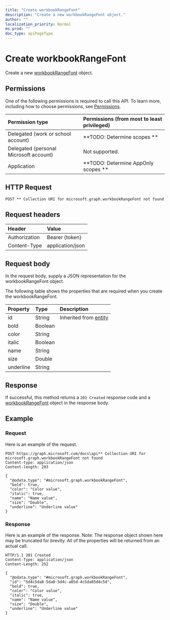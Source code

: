 ```yaml
---
title: "Create workbookRangeFont"
description: "Create a new workbookRangeFont object."
author: ""
localization_priority: Normal
ms.prod: ""
doc_type: apiPageType
---
```


# Create workbookRangeFont

Create a new [workbookRangeFont](../resources/workbookrangefont.md) object.

## Permissions
One of the following permissions is required to call this API. To learn more, including how to choose permissions, see [Permissions](/concepts/permissions-reference.md).

|Permission type|Permissions (from most to least privileged)|
|:---|:---|
|Delegated (work or school account)|**TODO: Determine scopes **|
|Delegated (personal Microsoft account)|Not supported.|
|Application|**TODO: Determine AppOnly scopes **|

## HTTP Request
<!-- {
  "blockType": "ignored"
}
-->
``` http
POST ** Collection URI for microsoft.graph.workbookRangeFont not found
```

## Request headers
|Header|Value|
|:---|:---|
|Authorization|Bearer {token}|
|Content-Type|application/json|

## Request body
In the request body, supply a JSON representation for the workbookRangeFont object.

The following table shows the properties that are required when you create the workbookRangeFont.

|Property|Type|Description|
|:---|:---|:---|
|id|String| Inherited from [entity](../resources/entity.md)|
|bold|Boolean||
|color|String||
|italic|Boolean||
|name|String||
|size|Double||
|underline|String||



## Response
If successful, this method returns a `201 Created` response code and a [workbookRangeFont](../resources/workbookrangefont.md) object in the response body.

## Example

### Request
Here is an example of the request.
<!-- {
  "blockType": "request",
  "name": "create_workbookrangefont_from_"
}
-->
``` http
POST https://graph.microsoft.com/docs\api** Collection URI for microsoft.graph.workbookRangeFont not found
Content-type: application/json
Content-length: 203

{
  "@odata.type": "#microsoft.graph.workbookRangeFont",
  "bold": true,
  "color": "Color value",
  "italic": true,
  "name": "Name value",
  "size": "Double",
  "underline": "Underline value"
}
```

### Response
Here is an example of the response. Note: The response object shown here may be truncated for brevity. All of the properties will be returned from an actual call.
<!-- {
  "blockType": "response",
  "truncated": true,
  "@odata.type": "microsoft.graph.workbookrangefont"
}
-->
``` http
HTTP/1.1 201 Created
Content-Type: application/json
Content-Length: 252

{
  "@odata.type": "#microsoft.graph.workbookRangeFont",
  "id": "5d4c5da8-5da8-5d4c-a85d-4c5da85d4c5d",
  "bold": true,
  "color": "Color value",
  "italic": true,
  "name": "Name value",
  "size": "Double",
  "underline": "Underline value"
}
```

